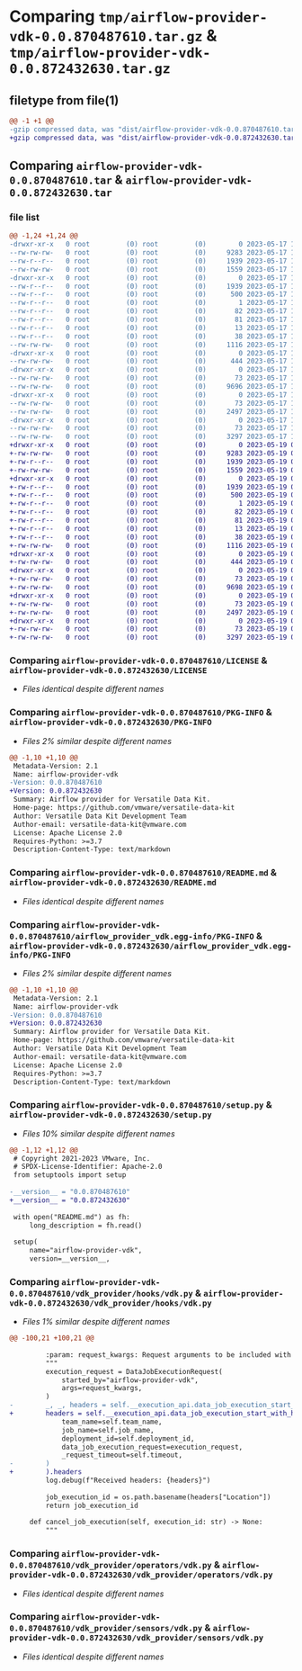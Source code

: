 # Comparing `tmp/airflow-provider-vdk-0.0.870487610.tar.gz` & `tmp/airflow-provider-vdk-0.0.872432630.tar.gz`

## filetype from file(1)

```diff
@@ -1 +1 @@
-gzip compressed data, was "dist/airflow-provider-vdk-0.0.870487610.tar", last modified: Wed May 17 14:55:33 2023, max compression
+gzip compressed data, was "dist/airflow-provider-vdk-0.0.872432630.tar", last modified: Fri May 19 09:17:07 2023, max compression
```

## Comparing `airflow-provider-vdk-0.0.870487610.tar` & `airflow-provider-vdk-0.0.872432630.tar`

### file list

```diff
@@ -1,24 +1,24 @@
-drwxr-xr-x   0 root         (0) root         (0)        0 2023-05-17 14:55:33.000000 airflow-provider-vdk-0.0.870487610/
--rw-rw-rw-   0 root         (0) root         (0)     9283 2023-05-17 14:55:17.000000 airflow-provider-vdk-0.0.870487610/LICENSE
--rw-r--r--   0 root         (0) root         (0)     1939 2023-05-17 14:55:33.000000 airflow-provider-vdk-0.0.870487610/PKG-INFO
--rw-rw-rw-   0 root         (0) root         (0)     1559 2023-05-17 14:55:17.000000 airflow-provider-vdk-0.0.870487610/README.md
-drwxr-xr-x   0 root         (0) root         (0)        0 2023-05-17 14:55:33.000000 airflow-provider-vdk-0.0.870487610/airflow_provider_vdk.egg-info/
--rw-r--r--   0 root         (0) root         (0)     1939 2023-05-17 14:55:33.000000 airflow-provider-vdk-0.0.870487610/airflow_provider_vdk.egg-info/PKG-INFO
--rw-r--r--   0 root         (0) root         (0)      500 2023-05-17 14:55:33.000000 airflow-provider-vdk-0.0.870487610/airflow_provider_vdk.egg-info/SOURCES.txt
--rw-r--r--   0 root         (0) root         (0)        1 2023-05-17 14:55:33.000000 airflow-provider-vdk-0.0.870487610/airflow_provider_vdk.egg-info/dependency_links.txt
--rw-r--r--   0 root         (0) root         (0)       82 2023-05-17 14:55:33.000000 airflow-provider-vdk-0.0.870487610/airflow_provider_vdk.egg-info/entry_points.txt
--rw-r--r--   0 root         (0) root         (0)       81 2023-05-17 14:55:33.000000 airflow-provider-vdk-0.0.870487610/airflow_provider_vdk.egg-info/requires.txt
--rw-r--r--   0 root         (0) root         (0)       13 2023-05-17 14:55:33.000000 airflow-provider-vdk-0.0.870487610/airflow_provider_vdk.egg-info/top_level.txt
--rw-r--r--   0 root         (0) root         (0)       38 2023-05-17 14:55:33.000000 airflow-provider-vdk-0.0.870487610/setup.cfg
--rw-rw-rw-   0 root         (0) root         (0)     1116 2023-05-17 14:55:21.000000 airflow-provider-vdk-0.0.870487610/setup.py
-drwxr-xr-x   0 root         (0) root         (0)        0 2023-05-17 14:55:33.000000 airflow-provider-vdk-0.0.870487610/vdk_provider/
--rw-rw-rw-   0 root         (0) root         (0)      444 2023-05-17 14:55:17.000000 airflow-provider-vdk-0.0.870487610/vdk_provider/__init__.py
-drwxr-xr-x   0 root         (0) root         (0)        0 2023-05-17 14:55:33.000000 airflow-provider-vdk-0.0.870487610/vdk_provider/hooks/
--rw-rw-rw-   0 root         (0) root         (0)       73 2023-05-17 14:55:17.000000 airflow-provider-vdk-0.0.870487610/vdk_provider/hooks/__init__.py
--rw-rw-rw-   0 root         (0) root         (0)     9696 2023-05-17 14:55:17.000000 airflow-provider-vdk-0.0.870487610/vdk_provider/hooks/vdk.py
-drwxr-xr-x   0 root         (0) root         (0)        0 2023-05-17 14:55:33.000000 airflow-provider-vdk-0.0.870487610/vdk_provider/operators/
--rw-rw-rw-   0 root         (0) root         (0)       73 2023-05-17 14:55:17.000000 airflow-provider-vdk-0.0.870487610/vdk_provider/operators/__init__.py
--rw-rw-rw-   0 root         (0) root         (0)     2497 2023-05-17 14:55:17.000000 airflow-provider-vdk-0.0.870487610/vdk_provider/operators/vdk.py
-drwxr-xr-x   0 root         (0) root         (0)        0 2023-05-17 14:55:33.000000 airflow-provider-vdk-0.0.870487610/vdk_provider/sensors/
--rw-rw-rw-   0 root         (0) root         (0)       73 2023-05-17 14:55:17.000000 airflow-provider-vdk-0.0.870487610/vdk_provider/sensors/__init__.py
--rw-rw-rw-   0 root         (0) root         (0)     3297 2023-05-17 14:55:17.000000 airflow-provider-vdk-0.0.870487610/vdk_provider/sensors/vdk.py
+drwxr-xr-x   0 root         (0) root         (0)        0 2023-05-19 09:17:07.000000 airflow-provider-vdk-0.0.872432630/
+-rw-rw-rw-   0 root         (0) root         (0)     9283 2023-05-19 09:16:51.000000 airflow-provider-vdk-0.0.872432630/LICENSE
+-rw-r--r--   0 root         (0) root         (0)     1939 2023-05-19 09:17:07.000000 airflow-provider-vdk-0.0.872432630/PKG-INFO
+-rw-rw-rw-   0 root         (0) root         (0)     1559 2023-05-19 09:16:51.000000 airflow-provider-vdk-0.0.872432630/README.md
+drwxr-xr-x   0 root         (0) root         (0)        0 2023-05-19 09:17:07.000000 airflow-provider-vdk-0.0.872432630/airflow_provider_vdk.egg-info/
+-rw-r--r--   0 root         (0) root         (0)     1939 2023-05-19 09:17:07.000000 airflow-provider-vdk-0.0.872432630/airflow_provider_vdk.egg-info/PKG-INFO
+-rw-r--r--   0 root         (0) root         (0)      500 2023-05-19 09:17:07.000000 airflow-provider-vdk-0.0.872432630/airflow_provider_vdk.egg-info/SOURCES.txt
+-rw-r--r--   0 root         (0) root         (0)        1 2023-05-19 09:17:07.000000 airflow-provider-vdk-0.0.872432630/airflow_provider_vdk.egg-info/dependency_links.txt
+-rw-r--r--   0 root         (0) root         (0)       82 2023-05-19 09:17:07.000000 airflow-provider-vdk-0.0.872432630/airflow_provider_vdk.egg-info/entry_points.txt
+-rw-r--r--   0 root         (0) root         (0)       81 2023-05-19 09:17:07.000000 airflow-provider-vdk-0.0.872432630/airflow_provider_vdk.egg-info/requires.txt
+-rw-r--r--   0 root         (0) root         (0)       13 2023-05-19 09:17:07.000000 airflow-provider-vdk-0.0.872432630/airflow_provider_vdk.egg-info/top_level.txt
+-rw-r--r--   0 root         (0) root         (0)       38 2023-05-19 09:17:07.000000 airflow-provider-vdk-0.0.872432630/setup.cfg
+-rw-rw-rw-   0 root         (0) root         (0)     1116 2023-05-19 09:16:55.000000 airflow-provider-vdk-0.0.872432630/setup.py
+drwxr-xr-x   0 root         (0) root         (0)        0 2023-05-19 09:17:07.000000 airflow-provider-vdk-0.0.872432630/vdk_provider/
+-rw-rw-rw-   0 root         (0) root         (0)      444 2023-05-19 09:16:51.000000 airflow-provider-vdk-0.0.872432630/vdk_provider/__init__.py
+drwxr-xr-x   0 root         (0) root         (0)        0 2023-05-19 09:17:07.000000 airflow-provider-vdk-0.0.872432630/vdk_provider/hooks/
+-rw-rw-rw-   0 root         (0) root         (0)       73 2023-05-19 09:16:51.000000 airflow-provider-vdk-0.0.872432630/vdk_provider/hooks/__init__.py
+-rw-rw-rw-   0 root         (0) root         (0)     9698 2023-05-19 09:16:51.000000 airflow-provider-vdk-0.0.872432630/vdk_provider/hooks/vdk.py
+drwxr-xr-x   0 root         (0) root         (0)        0 2023-05-19 09:17:07.000000 airflow-provider-vdk-0.0.872432630/vdk_provider/operators/
+-rw-rw-rw-   0 root         (0) root         (0)       73 2023-05-19 09:16:51.000000 airflow-provider-vdk-0.0.872432630/vdk_provider/operators/__init__.py
+-rw-rw-rw-   0 root         (0) root         (0)     2497 2023-05-19 09:16:51.000000 airflow-provider-vdk-0.0.872432630/vdk_provider/operators/vdk.py
+drwxr-xr-x   0 root         (0) root         (0)        0 2023-05-19 09:17:07.000000 airflow-provider-vdk-0.0.872432630/vdk_provider/sensors/
+-rw-rw-rw-   0 root         (0) root         (0)       73 2023-05-19 09:16:51.000000 airflow-provider-vdk-0.0.872432630/vdk_provider/sensors/__init__.py
+-rw-rw-rw-   0 root         (0) root         (0)     3297 2023-05-19 09:16:51.000000 airflow-provider-vdk-0.0.872432630/vdk_provider/sensors/vdk.py
```

### Comparing `airflow-provider-vdk-0.0.870487610/LICENSE` & `airflow-provider-vdk-0.0.872432630/LICENSE`

 * *Files identical despite different names*

### Comparing `airflow-provider-vdk-0.0.870487610/PKG-INFO` & `airflow-provider-vdk-0.0.872432630/PKG-INFO`

 * *Files 2% similar despite different names*

```diff
@@ -1,10 +1,10 @@
 Metadata-Version: 2.1
 Name: airflow-provider-vdk
-Version: 0.0.870487610
+Version: 0.0.872432630
 Summary: Airflow provider for Versatile Data Kit.
 Home-page: https://github.com/vmware/versatile-data-kit
 Author: Versatile Data Kit Development Team
 Author-email: versatile-data-kit@vmware.com
 License: Apache License 2.0
 Requires-Python: >=3.7
 Description-Content-Type: text/markdown
```

### Comparing `airflow-provider-vdk-0.0.870487610/README.md` & `airflow-provider-vdk-0.0.872432630/README.md`

 * *Files identical despite different names*

### Comparing `airflow-provider-vdk-0.0.870487610/airflow_provider_vdk.egg-info/PKG-INFO` & `airflow-provider-vdk-0.0.872432630/airflow_provider_vdk.egg-info/PKG-INFO`

 * *Files 2% similar despite different names*

```diff
@@ -1,10 +1,10 @@
 Metadata-Version: 2.1
 Name: airflow-provider-vdk
-Version: 0.0.870487610
+Version: 0.0.872432630
 Summary: Airflow provider for Versatile Data Kit.
 Home-page: https://github.com/vmware/versatile-data-kit
 Author: Versatile Data Kit Development Team
 Author-email: versatile-data-kit@vmware.com
 License: Apache License 2.0
 Requires-Python: >=3.7
 Description-Content-Type: text/markdown
```

### Comparing `airflow-provider-vdk-0.0.870487610/setup.py` & `airflow-provider-vdk-0.0.872432630/setup.py`

 * *Files 10% similar despite different names*

```diff
@@ -1,12 +1,12 @@
 # Copyright 2021-2023 VMware, Inc.
 # SPDX-License-Identifier: Apache-2.0
 from setuptools import setup
 
-__version__ = "0.0.870487610"
+__version__ = "0.0.872432630"
 
 with open("README.md") as fh:
     long_description = fh.read()
 
 setup(
     name="airflow-provider-vdk",
     version=__version__,
```

### Comparing `airflow-provider-vdk-0.0.870487610/vdk_provider/hooks/vdk.py` & `airflow-provider-vdk-0.0.872432630/vdk_provider/hooks/vdk.py`

 * *Files 1% similar despite different names*

```diff
@@ -100,21 +100,21 @@
 
         :param: request_kwargs: Request arguments to be included with the HTTP request
         """
         execution_request = DataJobExecutionRequest(
             started_by="airflow-provider-vdk",
             args=request_kwargs,
         )
-        _, _, headers = self.__execution_api.data_job_execution_start_with_http_info(
+        headers = self.__execution_api.data_job_execution_start_with_http_info(
             team_name=self.team_name,
             job_name=self.job_name,
             deployment_id=self.deployment_id,
             data_job_execution_request=execution_request,
             _request_timeout=self.timeout,
-        )
+        ).headers
         log.debug(f"Received headers: {headers}")
 
         job_execution_id = os.path.basename(headers["Location"])
         return job_execution_id
 
     def cancel_job_execution(self, execution_id: str) -> None:
         """
```

### Comparing `airflow-provider-vdk-0.0.870487610/vdk_provider/operators/vdk.py` & `airflow-provider-vdk-0.0.872432630/vdk_provider/operators/vdk.py`

 * *Files identical despite different names*

### Comparing `airflow-provider-vdk-0.0.870487610/vdk_provider/sensors/vdk.py` & `airflow-provider-vdk-0.0.872432630/vdk_provider/sensors/vdk.py`

 * *Files identical despite different names*

